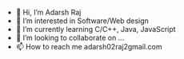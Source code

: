 - 👋 Hi, I’m Adarsh Raj
- 👀 I’m interested in Software/Web design
- 🌱 I’m currently learning C/C++, Java, JavaScript
- 💞️ I’m looking to collaborate on ...
- 📫 How to reach me adarsh02raj2gmail.com

<!---
adarsh02raj/adarsh02raj is a ✨ special ✨ repository because its `README.md` (this file) appears on your GitHub profile.
You can click the Preview link to take a look at your changes.
--->
